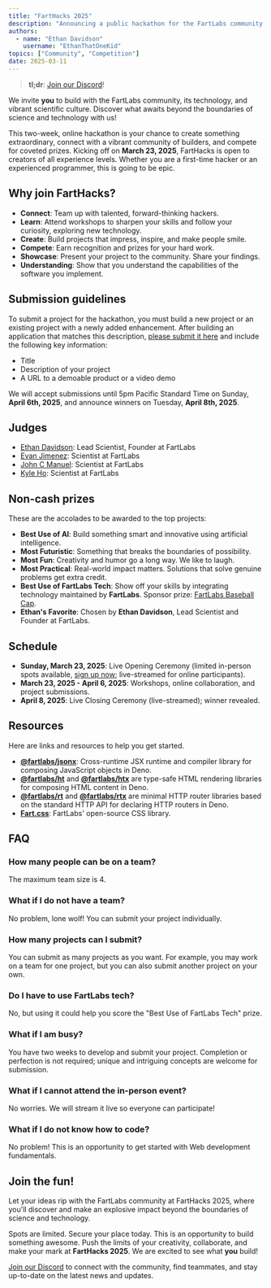 ```yaml
---
title: "FartHacks 2025"
description: "Announcing a public hackathon for the FartLabs community."
authors:
  - name: "Ethan Davidson"
    username: "EthanThatOneKid"
topics: ["Community", "Competition"]
date: 2025-03-11
---
```


> **tl;dr**: [Join our Discord](https://go.fart.tools/chat)!

We invite **you** to build with the FartLabs community, its technology, and
vibrant scientific culture. Discover what awaits beyond the boundaries of
science and technology with us!

This two-week, online hackathon is your chance to create something
extraordinary, connect with a vibrant community of builders, and compete for
coveted prizes. Kicking off on **March 23, 2025**, FartHacks is open to creators
of all experience levels. Whether you are a first-time hacker or an experienced
programmer, this is going to be epic.

## Why join FartHacks?

- **Connect**: Team up with talented, forward-thinking hackers.
- **Learn**: Attend workshops to sharpen your skills and follow your curiosity,
  exploring new technology.
- **Create**: Build projects that impress, inspire, and make people smile.
- **Compete**: Earn recognition and prizes for your hard work.
- **Showcase**: Present your project to the community. Share your findings.
- **Understanding**: Show that you understand the capabilities of the software
  you implement.

## Submission guidelines

To submit a project for the hackathon, you must build a new project or an
existing project with a newly added enhancement. After building an application
that matches this description,
[please submit it here](https://go.fart.tools/hackathon-submit) and include the
following key information:

- Title
- Description of your project
- A URL to a demoable product or a video demo

We will accept submissions until 5pm Pacific Standard Time on Sunday, **April
6th, 2025**, and announce winners on Tuesday, **April 8th, 2025**.

## Judges

- [Ethan Davidson](https://github.com/EthanThatOneKid): Lead Scientist, Founder
  at FartLabs
- [Evan Jimenez](https://github.com/EvanCPSC): Scientist at FartLabs
- [John C Manuel](https://github.com/johncmanuel): Scientist at FartLabs
- [Kyle Ho](https://github.com/KQPH): Scientist at FartLabs

## Non-cash prizes

These are the accolades to be awarded to the top projects:

- **Best Use of AI**: Build something smart and innovative using artificial
  intelligence.
- **Most Futuristic**: Something that breaks the boundaries of possibility.
- **Most Fun**: Creativity and humor go a long way. We like to laugh.
- **Most Practical**: Real-world impact matters. Solutions that solve genuine
  problems get extra credit.
- **Best Use of FartLabs Tech**: Show off your skills by integrating technology
  maintained by **FartLabs**. Sponsor prize:
  [FartLabs Baseball Cap](https://shop.fartlabs.org/products/fartlabs-baseball-cap).
- **Ethan's Favorite**: Chosen by **Ethan Davidson**, Lead Scientist and Founder
  at FartLabs.

## Schedule

- **Sunday, March 23, 2025**: Live Opening Ceremony (limited in-person spots
  available, [sign up now](https://go.fart.tools/hackathon-rsvp); live-streamed
  for online participants).
- **March 23, 2025 - April 6, 2025**: Workshops, online collaboration, and
  project submissions.
- **April 8, 2025**: Live Closing Ceremony (live-streamed); winner revealed.

## Resources

Here are links and resources to help you get started.

- [**@fartlabs/jsonx**](https://github.com/FartLabs/jsonx): Cross-runtime JSX
  runtime and compiler library for composing JavaScript objects in Deno.
- [**@fartlabs/ht**](https://github.com/FartLabs/ht) and
  [**@fartlabs/htx**](https://github.com/FartLabs/htx) are type-safe HTML
  rendering libraries for composing HTML content in Deno.
- [**@fartlabs/rt**](https://github.com/FartLabs/rt) and
  [**@fartlabs/rtx**](https://github.com/FartLabs/rtx) are minimal HTTP router
  libraries based on the standard HTTP API for declaring HTTP routers in Deno.
- [**Fart.css**](https://css.fart.tools/): FartLabs' open-source CSS library.

## FAQ

### How many people can be on a team?

The maximum team size is 4.

### What if I do not have a team?

No problem, lone wolf! You can submit your project individually.

### How many projects can I submit?

You can submit as many projects as you want. For example, you may work on a team
for one project, but you can also submit another project on your own.

### Do I have to use FartLabs tech?

No, but using it could help you score the "Best Use of FartLabs Tech" prize.

### What if I am busy?

You have two weeks to develop and submit your project. Completion or perfection
is not required; unique and intriguing concepts are welcome for submission.

### What if I cannot attend the in-person event?

No worries. We will stream it live so everyone can participate!

### What if I do not know how to code?

No problem! This is an opportunity to get started with Web development
fundamentals.

## Join the fun!

Let your ideas rip with the FartLabs community at FartHacks 2025, where you'll
discover and make an explosive impact beyond the boundaries of science and
technology.

Spots are limited. Secure your place today. This is an opportunity to build
something awesome. Push the limits of your creativity, collaborate, and make
your mark at **FartHacks 2025**. We are excited to see what **you** build!

[Join our Discord](https://go.fart.tools/chat) to connect with the community,
find teammates, and stay up-to-date on the latest news and updates.
